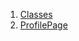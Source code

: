 

1. [Classes](file-___home_harshil_Desktop_open-source_palisadoes_talawa_lib_views_after_auth_screens_profile_profile_page/#classes)
2. [ProfilePage](file-___home_harshil_Desktop_open-source_palisadoes_talawa_lib_views_after_auth_screens_profile_profile_page/ProfilePage-class.html)
